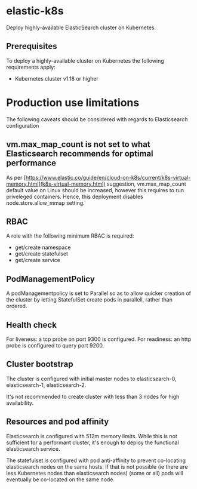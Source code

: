 # elastic-k8s
Deploy highly-available ElasticSearch cluster on Kubernetes.

## Prerequisites
To deploy a highly-available cluster on Kubernetes the following requirements apply:
- Kubernetes cluster v1.18 or higher

# Production use limitations
The following caveats should be considered with regards to Elasticsearch configuration

##  vm.max_map_count is not set to what Elasticsearch recommends for optimal performance
As per [https://www.elastic.co/guide/en/cloud-on-k8s/current/k8s-virtual-memory.html](k8s-virtual-memory.html) suggestion, vm.max_map_count default value on Linux should be increased, however this requires to run priveleged containers.
Hence, this deployment disables node.store.allow_mmap setting.

## RBAC
A role with the following minimum RBAC is required:
- get/create namespace
- get/create statefulset
- get/create service

## PodManagementPolicy
A podManagementpolicy is set to Parallel so as to allow quicker creation of the cluster by letting StatefulSet create pods in parallell, rather than ordered.


## Health check
For liveness: a tcp probe on port 9300 is configured.
For readiness: an http probe is configured to query port 9200.

## Cluster bootstrap
The cluster is configured with initial master nodes to elasticsearch-0, elasticsearch-1, elasticsearch-2.

It's not recommended to create cluster with less than 3 nodes for high availability.

## Resources and pod affinity
Elasticsearch is configured with 512m memory limits.
While this is not sufficient for a performant cluster, it's enough to deploy the functional elasticsearch service.

The statefulset is configured with pod anti-affinity to prevent co-locating elasticsearch nodes on the same hosts. If that is not possible (ie there are less Kubernetes nodes than elasticsearch nodes) (some or all)  pods will eventually be co-located on the same node.
